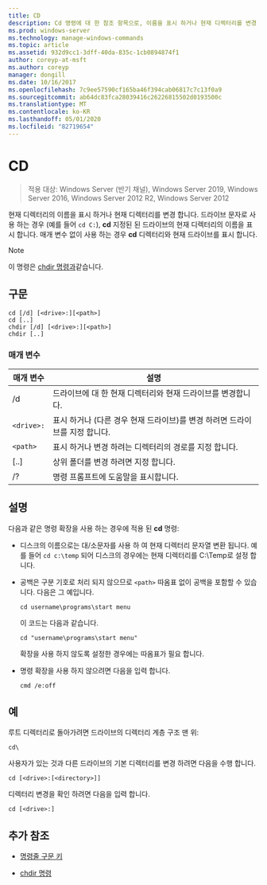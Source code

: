 ```yaml
---
title: CD
description: Cd 명령에 대 한 참조 항목으로, 이름을 표시 하거나 현재 디렉터리를 변경 합니다.
ms.prod: windows-server
ms.technology: manage-windows-commands
ms.topic: article
ms.assetid: 932d9cc1-3dff-40da-835c-1cb0894874f1
author: coreyp-at-msft
ms.author: coreyp
manager: dongill
ms.date: 10/16/2017
ms.openlocfilehash: 7c9ee57590cf165ba46f394cab06817c7c13f0a9
ms.sourcegitcommit: ab64dc83fca28039416c26226815502d0193500c
ms.translationtype: MT
ms.contentlocale: ko-KR
ms.lasthandoff: 05/01/2020
ms.locfileid: "82719654"
---
```

# <a name="cd"></a>CD

> 적용 대상: Windows Server (반기 채널), Windows Server 2019, Windows Server 2016, Windows Server 2012 R2, Windows Server 2012

현재 디렉터리의 이름을 표시 하거나 현재 디렉터리를 변경 합니다. 드라이브 문자로 사용 하는 경우 (예를 들어 `cd C:`), **cd** 지정된 된 드라이브의 현재 디렉터리의 이름을 표시 합니다. 매개 변수 없이 사용 하는 경우 **cd** 디렉터리와 현재 드라이브를 표시 합니다.

> [!NOTE]
> 이 명령은 [chdir 명령과](chdir.md)같습니다.

## <a name="syntax"></a>구문

```
cd [/d] [<drive>:][<path>]
cd [..]
chdir [/d] [<drive>:][<path>]
chdir [..]
```

### <a name="parameters"></a>매개 변수

| 매개 변수 | 설명 |
| --------- | ----------- |
| /d | 드라이브에 대 한 현재 디렉터리와 현재 드라이브를 변경합니다. |
| `<drive>:` | 표시 하거나 (다른 경우 현재 드라이브)를 변경 하려면 드라이브를 지정 합니다. |
| `<path>` | 표시 하거나 변경 하려는 디렉터리의 경로를 지정 합니다. |
| [..] | 상위 폴더를 변경 하려면 지정 합니다. |
| /? | 명령 프롬프트에 도움말을 표시합니다. |

## <a name="remarks"></a>설명

다음과 같은 명령 확장을 사용 하는 경우에 적용 된 **cd** 명령:

- 디스크의 이름으로는 대/소문자를 사용 하 여 현재 디렉터리 문자열 변환 됩니다. 예를 들어 `cd c:\temp` 되어 디스크의 경우에는 현재 디렉터리를 C:\Temp로 설정 합니다.

- 공백은 구분 기호로 처리 되지 않으므로 `<path>` 따옴표 없이 공백을 포함할 수 있습니다. 다음은 그 예입니다. 

  ```
  cd username\programs\start menu
  ```

  이 코드는 다음과 같습니다.  
  
  ```
  cd "username\programs\start menu"
  ```

  확장을 사용 하지 않도록 설정한 경우에는 따옴표가 필요 합니다.

- 명령 확장을 사용 하지 않으려면 다음을 입력 합니다.

  ```
  cmd /e:off
  ```

## <a name="examples"></a>예

루트 디렉터리로 돌아가려면 드라이브의 디렉터리 계층 구조 맨 위:

```
cd\
```

사용자가 있는 것과 다른 드라이브의 기본 디렉터리를 변경 하려면 다음을 수행 합니다.

```
cd [<drive>:[<directory>]]
```

디렉터리 변경을 확인 하려면 다음을 입력 합니다.

```
cd [<drive>:]
```

## <a name="additional-references"></a>추가 참조

- [명령줄 구문 키](command-line-syntax-key.md)

- [chdir 명령](chdir.md)
